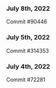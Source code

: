 ### July 8th, 2022

Commit #90446

### July 5th, 2022

Commit #314353


### July 4th, 2022

Commit #72281

